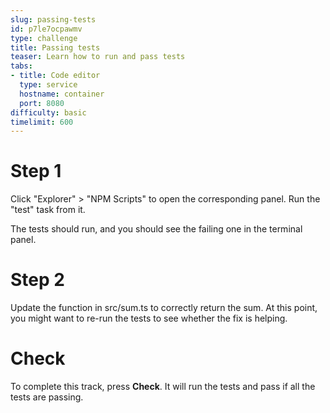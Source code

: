 ```yaml
---
slug: passing-tests
id: p7le7ocpawmv
type: challenge
title: Passing tests
teaser: Learn how to run and pass tests
tabs:
- title: Code editor
  type: service
  hostname: container
  port: 8080
difficulty: basic
timelimit: 600
---
```


Step 1
======

Click "Explorer" > "NPM Scripts" to open the corresponding panel.
Run the "test" task from it.

The tests should run, and you should see the failing one in the terminal panel.

Step 2
======

Update the function in src/sum.ts to correctly return the sum.
At this point, you might want to re-run the tests to see whether the fix is helping.

Check
=====

To complete this track, press **Check**. It will run the tests and pass if all the tests are passing.
